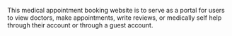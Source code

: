 This medical appointment booking website is to serve as a portal for users to view doctors, make appointments, write reviews, or medically self help through their account or through a guest account.